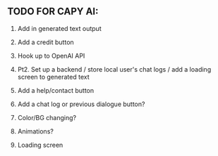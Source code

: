 ## TODO FOR CAPY AI:

1. Add in generated text output

2. Add a credit button

3. Hook up to OpenAI API

3. Pt2. Set up a backend / store local user's chat logs / add a loading screen to generated text

4. Add a help/contact button

5. Add a chat log or previous dialogue button?

6. Color/BG changing?

7. Animations?

8. Loading screen
